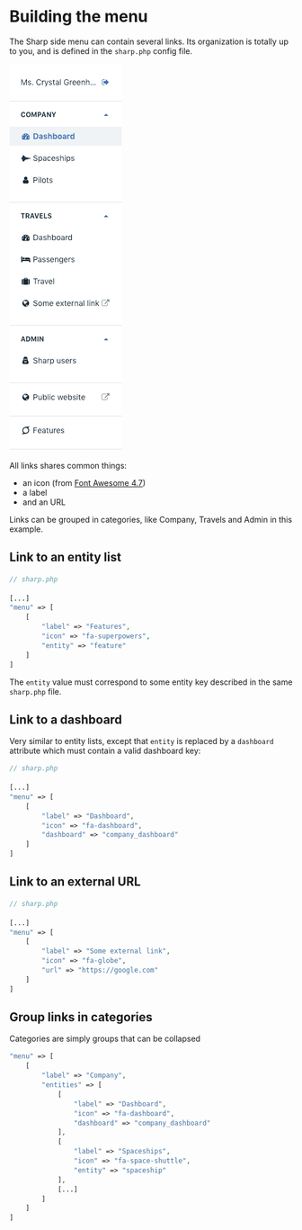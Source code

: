 # Building the menu

The Sharp side menu can contain several links. Its organization is totally up to you, and is defined in the `sharp.php` config file.

![Menu](./img/menu.png)

All links shares common things:

- an icon (from [Font Awesome 4.7](https://fontawesome.com/v4.7.0/icons/))
- a label
- and an URL

Links can be grouped in categories, like Company, Travels and Admin in this example.

## Link to an entity list

```php
// sharp.php

[...]
"menu" => [
    [
        "label" => "Features",
        "icon" => "fa-superpowers",
        "entity" => "feature"
    ]
]
```

The `entity` value must correspond to some entity key described in the same `sharp.php` file.

## Link to a dashboard

Very similar to entity lists, except that `entity` is replaced by a `dashboard` attribute which must contain a valid dashboard key:

```php
// sharp.php

[...]
"menu" => [
    [
        "label" => "Dashboard",
        "icon" => "fa-dashboard",
        "dashboard" => "company_dashboard"
    ]
]
```

## Link to an external URL

```php
// sharp.php

[...]
"menu" => [
    [
        "label" => "Some external link",
        "icon" => "fa-globe",
        "url" => "https://google.com"
    ]
]
```

## Group links in categories

Categories are simply groups that can be collapsed

```php
"menu" => [
    [
        "label" => "Company",
        "entities" => [
            [
                "label" => "Dashboard",
                "icon" => "fa-dashboard",
                "dashboard" => "company_dashboard"
            ],
            [
                "label" => "Spaceships",
                "icon" => "fa-space-shuttle",
                "entity" => "spaceship"
            ],
            [...]
        ]
    ]
]
```
